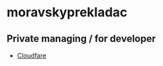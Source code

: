 # moravskyprekladac



## Private managing / for developer
- [Cloudfare](https://dash.cloudflare.com/45f75612f621894b125ba61ea531fd3c/pages/view/moravskyprekladac)
